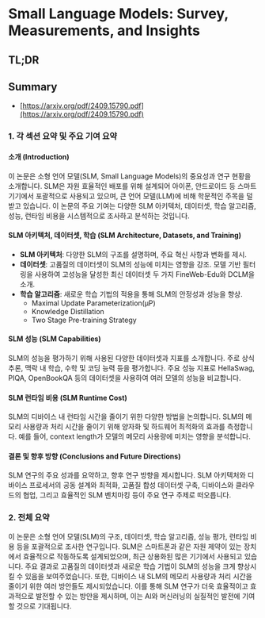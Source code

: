 # Small Language Models: Survey, Measurements, and Insights
## TL;DR
## Summary
- [https://arxiv.org/pdf/2409.15790.pdf](https://arxiv.org/pdf/2409.15790.pdf)

### 1. 각 섹션 요약 및 주요 기여 요약

#### 소개 (Introduction)
이 논문은 소형 언어 모델(SLM, Small Language Models)의 중요성과 연구 현황을 소개합니다. SLM은 자원 효율적인 배포를 위해 설계되어 아이폰, 안드로이드 등 스마트 기기에서 포괄적으로 사용되고 있으며, 큰 언어 모델(LLM)에 비해 학문적인 주목을 덜 받고 있습니다. 이 논문의 주요 기여는 다양한 SLM 아키텍처, 데이터셋, 학습 알고리즘, 성능, 런타임 비용을 시스템적으로 조사하고 분석하는 것입니다.

#### SLM 아키텍처, 데이터셋, 학습 (SLM Architecture, Datasets, and Training)
- **SLM 아키텍처**: 다양한 SLM의 구조를 설명하며, 주요 혁신 사항과 변화를 제시.
- **데이터셋**: 고품질의 데이터셋이 SLM의 성능에 미치는 영향을 강조. 모델 기반 필터링을 사용하여 고성능을 달성한 최신 데이터셋 두 가지 FineWeb-Edu와 DCLM을 소개.
- **학습 알고리즘**: 새로운 학습 기법의 적용을 통해 SLM의 안정성과 성능을 향상.
  - Maximal Update Parameterization(µP)
  - Knowledge Distillation
  - Two Stage Pre-training Strategy

#### SLM 성능 (SLM Capabilities)
SLM의 성능을 평가하기 위해 사용된 다양한 데이터셋과 지표를 소개합니다. 주로 상식 추론, 맥락 내 학습, 수학 및 코딩 능력 등을 평가합니다. 주요 성능 지표로 HellaSwag, PIQA, OpenBookQA 등의 데이터셋을 사용하여 여러 모델의 성능을 비교합니다.

#### SLM 런타임 비용 (SLM Runtime Cost)
SLM의 디바이스 내 런타임 시간을 줄이기 위한 다양한 방법을 논의합니다. SLM의 메모리 사용량과 처리 시간을 줄이기 위해 양자화 및 하드웨어 최적화의 효과를 측정합니다. 예를 들어, context length가 모델의 메모리 사용량에 미치는 영향을 분석합니다.

#### 결론 및 향후 방향 (Conclusions and Future Directions)
SLM 연구의 주요 성과를 요약하고, 향후 연구 방향을 제시합니다. SLM 아키텍처와 디바이스 프로세서의 공동 설계와 최적화, 고품질 합성 데이터셋 구축, 디바이스와 클라우드의 협업, 그리고 효율적인 SLM 벤치마킹 등이 주요 연구 주제로 떠오릅니다.

### 2. 전체 요약

이 논문은 소형 언어 모델(SLM)의 구조, 데이터셋, 학습 알고리즘, 성능 평가, 런타임 비용 등을 포괄적으로 조사한 연구입니다. SLM은 스마트폰과 같은 자원 제약이 있는 장치에서 효율적으로 작동하도록 설계되었으며, 최근 상용화된 많은 기기에서 사용되고 있습니다. 주요 결과로 고품질의 데이터셋과 새로운 학습 기법이 SLM의 성능을 크게 향상시킬 수 있음을 보여주었습니다. 또한, 디바이스 내 SLM의 메모리 사용량과 처리 시간을 줄이기 위한 여러 방안들도 제시되었습니다. 이를 통해 SLM 연구가 더욱 효율적이고 효과적으로 발전할 수 있는 방안을 제시하며, 이는 AI와 머신러닝의 실질적인 발전에 기여할 것으로 기대됩니다.